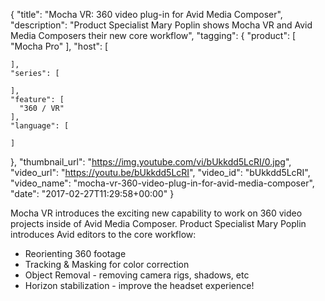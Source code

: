 {
  "title": "Mocha VR: 360 video plug-in for Avid Media Composer",
  "description": "Product Specialist Mary Poplin shows Mocha VR and Avid Media Composers their new core workflow",
  "tagging": {
    "product": [
      "Mocha Pro"
    ],
    "host": [

    ],
    "series": [

    ],
    "feature": [
      "360 / VR"
    ],
    "language": [

    ]
  },
  "thumbnail_url": "https://img.youtube.com/vi/bUkkdd5LcRI/0.jpg",
  "video_url": "https://youtu.be/bUkkdd5LcRI",
  "video_id": "bUkkdd5LcRI",
  "video_name": "mocha-vr-360-video-plug-in-for-avid-media-composer",
  "date": "2017-02-27T11:29:58+00:00"
}

Mocha VR introduces the exciting new capability to work on 360 video projects inside of Avid Media Composer. Product Specialist Mary Poplin introduces Avid editors to the core workflow:

*   Reorienting 360 footage
*   Tracking & Masking for color correction
*   Object Removal - removing camera rigs, shadows, etc
*   Horizon stabilization - improve the headset experience!
